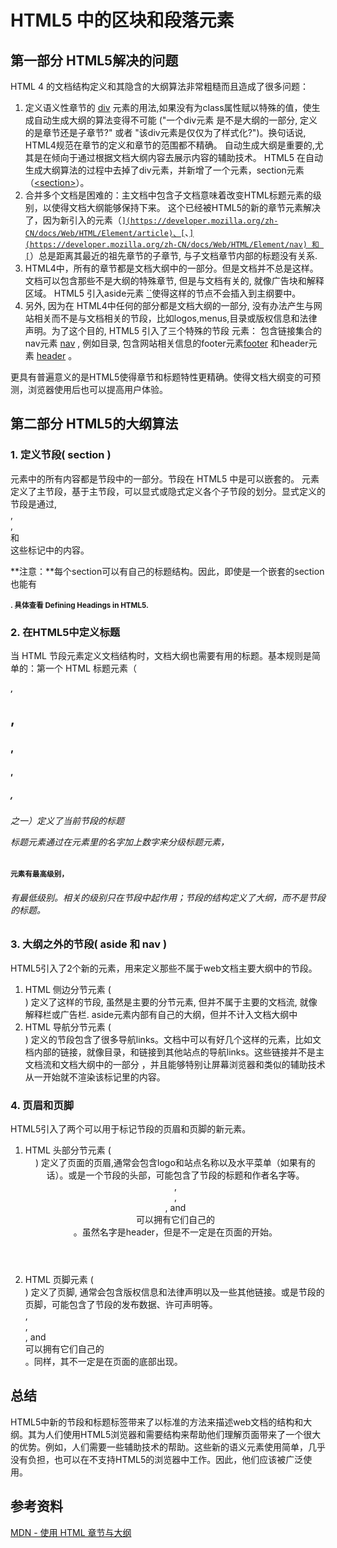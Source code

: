 # HTML5 中的区块和段落元素

## 第一部分 HTML5解决的问题

HTML 4 的文档结构定义和其隐含的大纲算法非常粗糙而且造成了很多问题：

1.  定义语义性章节的 [div](https://developer.mozilla.org/zh-CN/docs/Web/HTML/Element/div) 元素的用法,如果没有为class属性赋以特殊的值，使生成自动生成大纲的算法变得不可能 ("一个div元素 是不是大纲的一部分, 定义的是章节还是子章节?" 或者 "该div元素是仅仅为了样式化?")。换句话说, HTML4规范在章节的定义和章节的范围都不精确。 自动生成大纲是重要的,尤其是在倾向于通过根据文档大纲内容去展示内容的辅助技术。 HTML5 在自动生成大纲算法的过程中去掉了div元素，并新增了一个元素，section元素（[\<section>](https://developer.mozilla.org/zh-CN/docs/Web/HTML/Element/section)）。
2. 合并多个文档是困难的：主文档中包含子文档意味着改变HTML标题元素的级别，以使得文档大纲能够保持下来。 这个已经被HTML5的新的章节元素解决了，因为新引入的元素（[``](https://developer.mozilla.org/zh-CN/docs/Web/HTML/Element/article)、[``](https://developer.mozilla.org/zh-CN/docs/Web/HTML/Element/section)、[``](https://developer.mozilla.org/zh-CN/docs/Web/HTML/Element/nav) 和 [``](https://developer.mozilla.org/zh-CN/docs/Web/HTML/Element/aside)）总是距离其最近的祖先章节的子章节, 与子文档章节内部的标题没有关系.
3. HTML4中，所有的章节都是文档大纲中的一部分。但是文档并不总是这样。文档可以包含那些不是大纲的特殊章节, 但是与文档有关的, 就像广告块和解释区域。 HTML5 引入aside元素 [``](https://developer.mozilla.org/zh-CN/docs/Web/HTML/Element/aside)使得这样的节点不会插入到主纲要中。 
4. 另外, 因为在 HTML4中任何的部分都是文档大纲的一部分, 没有办法产生与网站相关而不是与文档相关的节段，比如logos,menus,目录或版权信息和法律声明。为了这个目的, HTML5 引入了三个特殊的节段 元素： 包含链接集合的nav元素 [nav](https://developer.mozilla.org/zh-CN/docs/Web/HTML/Element/nav) , 例如目录, 包含网站相关信息的footer元素[footer](https://developer.mozilla.org/zh-CN/docs/Web/HTML/Element/footer) 和header元素 [header](https://developer.mozilla.org/zh-CN/docs/Web/HTML/Element/header) 。

更具有普遍意义的是HTML5使得章节和标题特性更精确。使得文档大纲变的可预测，浏览器使用后也可以提高用户体验。



## 第二部分 HTML5的大纲算法

### 1. 定义节段( section )

 <body> 元素中的所有内容都是节段中的一部分。节段在 HTML5 中是可以嵌套的。<body> 元素定义了主节段，基于主节段，可以显式或隐式定义各个子节段的划分。显式定义的节段是通过<body>,  <section>,  <article>,  <aside>和 <nav> 这些标记中的内容。 

**注意：**每个section可以有自己的标题结构。因此，即使是一个嵌套的section也能有<h1>. 具体查看 Defining Headings in HTML5.



### 2. 在HTML5中定义标题

当 HTML 节段元素定义文档结构时，文档大纲也需要有用的标题。基本规则是简单的：第一个 HTML 标题元素（<h1>, <h2>, <h3>, <h4>, <h5>, <h6>之一）定义了当前节段的标题

标题元素通过在元素里的名字加上数字来分级标题元素，<h1> 元素有最高级别，<h6> 有最低级别。相关的级别只在节段中起作用；节段的结构定义了大纲，而不是节段的标题。



### 3. 大纲之外的节段( aside 和 nav )

HTML5引入了2个新的元素，用来定义那些不属于web文档主要大纲中的节段。

1. HTML 侧边分节元素 (<aside>) 定义了这样的节段, 虽然是主要的分节元素, 但并不属于主要的文档流, 就像解释栏或广告栏. aside元素内部有自己的大纲，但并不计入文档大纲中
2. HTML 导航分节元素 (<nav>) 定义的节段包含了很多导航links。文档中可以有好几个这样的元素，比如文档内部的链接，就像目录，和链接到其他站点的导航links。这些链接并不是主文档流和文档大纲中的一部分 ，并且能够特别让屏幕浏览器和类似的辅助技术从一开始就不渲染该标记里的内容。



### 4. 页眉和页脚

HTML5引入了两个可以用于标记节段的页眉和页脚的新元素。

1. HTML 头部分节元素 (<header>) 定义了页面的页眉,通常会包含logo和站点名称以及水平菜单（如果有的话）。或是一个节段的头部，可能包含了节段的标题和作者名字等。<article>, <section>, <aside>, and <nav>可以拥有它们自己的<header>。虽然名字是header，但是不一定是在页面的开始。
2. HTML 页脚元素 (<footer>) 定义了页脚, 通常会包含版权信息和法律声明以及一些其他链接。或是节段的页脚，可能包含了节段的发布数据、许可声明等。<article>, <section>, <aside>, and <nav> 可以拥有它们自己的 <footer>。同样，其不一定是在页面的底部出现。



## 总结 

HTML5中新的节段和标题标签带来了以标准的方法来描述web文档的结构和大纲。其为人们使用HTML5浏览器和需要结构来帮助他们理解页面带来了一个很大的优势。例如，人们需要一些辅助技术的帮助。这些新的语义元素使用简单，几乎没有负担，也可以在不支持HTML5的浏览器中工作。因此，他们应该被广泛使用。



## 参考资料

[MDN - 使用 HTML 章节与大纲](https://developer.mozilla.org/zh-CN/docs/Web/Guide/HTML/Sections_and_Outlines_of_an_HTML5_document) 

